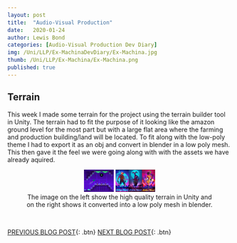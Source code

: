 ```yaml
---
layout: post
title:  "Audio-Visual Production"
date:   2020-01-24
author: Lewis Bond
categories: [Audio-Visual Production Dev Diary]
img: /Uni/LLP/Ex-MachinaDevDiary/Ex-Machina.jpg
thumb: /Uni/LLP/Ex-Machina/Ex-Machina.png
published: true
---
```

<!--more-->

## Terrain

This week I made some terrain for the project using the terrain builder tool in Unity. The terrain had to fit the purpose of it looking like the amazon ground level for the most part but with a large flat area where the farming and production building/land will be located. To fit along with the low-poly theme I had to export it as an obj and convert in blender in a low poly mesh. This then gave it the feel we were going along with with the assets we have already aquired.

<center>
	<figure class="half">
	    <a href="/assets/img/blog/Uni/LLP/Ex-MachinaDevDiary/Geometry_Dash.jpg"><img src="/assets/img/blog/Uni/LLP/Ex-MachinaDevDiary/Geometry_Dash.jpg" height="50"></a>
			    <a href="/assets/img/blog/Uni/LLP/Ex-MachinaDevDiary/HotlineMiami.jpg"><img src="/assets/img/blog/Uni/LLP/Ex-MachinaDevDiary/HotlineMiami.jpg" height="50"></a>
	    <figcaption>The image on the left show the high quality terrain in Unity and on the right shows it converted into a low poly mesh in blender.</figcaption>
	</figure>
</center>
<br/>

[PREVIOUS BLOG POST](https://lbondi7.github.io/low%20level%20programming%20dev%20diary/ex-machina%20dev%20diary/llp-dd-ExMachina-1){: .btn}
[NEXT BLOG POST](https://lbondi7.github.io/low%20level%20programming%20dev%20diary/ex-machina%20dev%20diary/llp-dd-ExMachina-3){: .btn}
